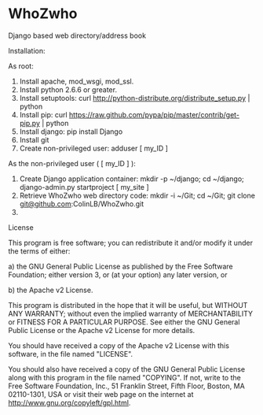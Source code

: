 WhoZwho
=======

Django based web directory/address book

Installation:

As root:
 1. Install apache, mod_wsgi, mod_ssl.
 2. Install python 2.6.6 or greater.
 3. Install setuptools: curl http://python-distribute.org/distribute_setup.py | python
 4. Install pip: curl https://raw.github.com/pypa/pip/master/contrib/get-pip.py | python
 5. Install django: pip install Django
 6. Install git
 7. Create non-privileged user: adduser [ my_ID ]

As the non-privileged user ( [ my_ID ] ):
 1. Create Django application container: mkdir -p ~/django; cd ~/django; django-admin.py startproject [ my_site ]
 2. Retrieve WhoZwho web directory code: mkdir -i ~/Git; cd ~/Git; git clone git@github.com:ColinLB/WhoZwho.git
 3.

License

This program is free software; you can redistribute it and/or modify it under the terms of either:

a) the GNU General Public License as published by the Free Software Foundation; either version 3, or (at your option) any later version, or

b) the Apache v2 License.

This program is distributed in the hope that it will be useful, but WITHOUT ANY WARRANTY; without even the implied warranty of MERCHANTABILITY or FITNESS FOR A PARTICULAR PURPOSE. See either the GNU General Public License or the Apache v2 License for more details.

You should have received a copy of the Apache v2 License with this software, in the file named "LICENSE".

You should also have received a copy of the GNU General Public License along with this program in the file named "COPYING". If not, write to the Free Software Foundation, Inc., 51 Franklin Street, Fifth Floor, Boston, MA 02110-1301, USA or visit their web page on the internet at http://www.gnu.org/copyleft/gpl.html.
